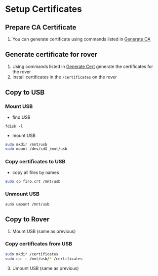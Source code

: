 # Setup Certificates

## Prepare CA Certificate
1. You can generate certificate using commands listed in [Generate CA](./certificates/generateCA.sh)

## Generate certificate for rover
1. Using commands listed in [Generate Cert](./certificates/generateCert.sh) generate the certificates for the rover
2. Install certificates in the `/certificates` on the rover

## Copy to USB

### Mount USB
- find USB 
```
fdisk -l
```
- mount USB
```sh
sudo mkdir /mnt/usb
sudo mount /dev/sdX /mnt/usb
```

### Copy certificates to USB
- copy all files by names
```sh
sudo cp firo.crt /mnt/usb
```

### Unmount USB
```
sudo umount /mnt/usb
```

## Copy to Rover

1. Mount USB (same as previous)

### Copy certificates from USB
```sh
sudo mkdir /certificates
sudo cp -r /mnt/usb/* /certificates
```

3. Umount USB (same as previous)